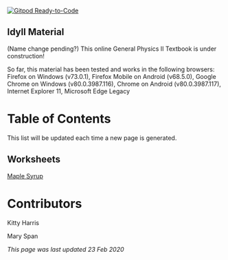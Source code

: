 [![Gitpod Ready-to-Code](https://img.shields.io/badge/Gitpod-Ready--to--Code-blue?logo=gitpod)](https://gitpod.io/#https://github.com/phys2331/idyll-material) 

## Idyll Material

(Name change pending?)
This online General Physics II Textbook is under construction!

So far, this material has been tested and works in the following browsers:
Firefox on Windows (v73.0.1), Firefox Mobile on Android (v68.5.0), Google Chrome on Windows (v80.0.3987.116), Chrome on Android (v80.0.3987.117), Internet Explorer 11, Microsoft Edge Legacy

# Table of Contents

This list will be updated each time a new page is generated.

## Worksheets

[Maple Syrup](https://phys2331.github.io/idyll-material/maple-syrup/build/index.html)

# Contributors

Kitty Harris

Mary Span

*This page was last updated 23 Feb 2020*
